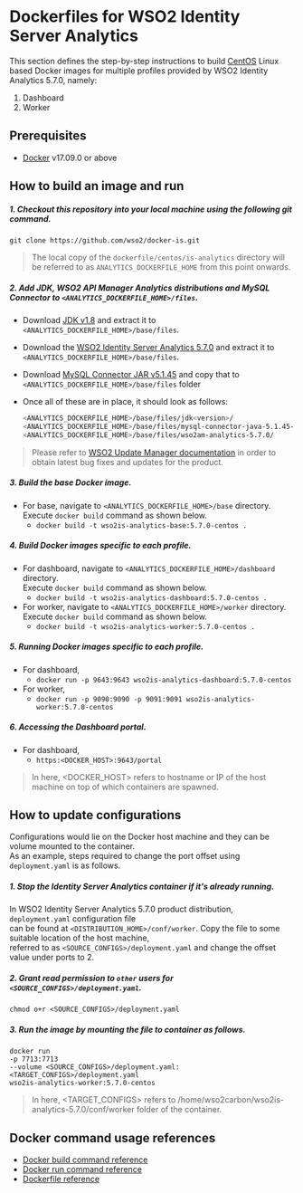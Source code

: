 # Dockerfiles for WSO2 Identity Server Analytics #

This section defines the step-by-step instructions to build [CentOS](https://hub.docker.com/_/centos/) Linux based Docker images for multiple profiles
provided by WSO2 Identity Analytics 5.7.0, namely:<br>

1. Dashboard
2. Worker

## Prerequisites

* [Docker](https://www.docker.com/get-docker) v17.09.0 or above

## How to build an image and run
##### 1. Checkout this repository into your local machine using the following git command.
```
git clone https://github.com/wso2/docker-is.git
```

>The local copy of the `dockerfile/centos/is-analytics` directory will be referred to as `ANALYTICS_DOCKERFILE_HOME` from this point onwards.

##### 2. Add JDK, WSO2 API Manager Analytics distributions and MySQL Connector to `<ANALYTICS_DOCKERFILE_HOME>/files`.

- Download [JDK v1.8](http://www.oracle.com/technetwork/java/javase/downloads/jdk8-downloads-2133151.html) 
and extract it to `<ANALYTICS_DOCKERFILE_HOME>/base/files`.
- Download the [WSO2 Identity Server Analytics 5.7.0](https://wso2.com/identity-and-access-management/install/analytics/)
and extract it to `<ANALYTICS_DOCKERFILE_HOME>/base/files`.
- Download [MySQL Connector JAR v5.1.45](https://downloads.mysql.com/archives/c-j) and copy that to `<ANALYTICS_DOCKERFILE_HOME>/base/files` folder <br>
- Once all of these are in place, it should look as follows:

  ```bash
  <ANALYTICS_DOCKERFILE_HOME>/base/files/jdk<version>/
  <ANALYTICS_DOCKERFILE_HOME>/base/files/mysql-connector-java-5.1.45-bin.jar
  <ANALYTICS_DOCKERFILE_HOME>/base/files/wso2am-analytics-5.7.0/
  ```

>Please refer to [WSO2 Update Manager documentation](https://docs.wso2.com/display/WUM300/WSO2+Update+Manager)
in order to obtain latest bug fixes and updates for the product.

##### 3. Build the base Docker image.

- For base, navigate to `<ANALYTICS_DOCKERFILE_HOME>/base` directory. <br>
  Execute `docker build` command as shown below.
    + `docker build -t wso2is-analytics-base:5.7.0-centos .`
    
##### 4. Build Docker images specific to each profile.

- For dashboard, navigate to `<ANALYTICS_DOCKERFILE_HOME>/dashboard` directory. <br>
  Execute `docker build` command as shown below.
    + `docker build -t wso2is-analytics-dashboard:5.7.0-centos .`
- For worker, navigate to `<ANALYTICS_DOCKERFILE_HOME>/worker` directory. <br>
  Execute `docker build` command as shown below.
    + `docker build -t wso2is-analytics-worker:5.7.0-centos .`
    
##### 5. Running Docker images specific to each profile.

- For dashboard,
    + `docker run -p 9643:9643 wso2is-analytics-dashboard:5.7.0-centos`
- For worker,
    + `docker run -p 9090:9090 -p 9091:9091 wso2is-analytics-worker:5.7.0-centos`
    
##### 6. Accessing the Dashboard portal.

- For dashboard,
    + `https:<DOCKER_HOST>:9643/portal`
    
>In here, <DOCKER_HOST> refers to hostname or IP of the host machine on top of which containers are spawned.

## How to update configurations

Configurations would lie on the Docker host machine and they can be volume mounted to the container. <br>
As an example, steps required to change the port offset using `deployment.yaml` is as follows.

##### 1. Stop the Identity Server Analytics container if it's already running.

In WSO2 Identity Server Analytics 5.7.0 product distribution, `deployment.yaml` configuration file <br>
can be found at `<DISTRIBUTION_HOME>/conf/worker`. Copy the file to some suitable location of the host machine, <br>
referred to as `<SOURCE_CONFIGS>/deployment.yaml` and change the offset value under ports to 2.

##### 2. Grant read permission to `other` users for `<SOURCE_CONFIGS>/deployment.yaml`.

```
chmod o+r <SOURCE_CONFIGS>/deployment.yaml
```

##### 3. Run the image by mounting the file to container as follows.

```
docker run 
-p 7713:7713
--volume <SOURCE_CONFIGS>/deployment.yaml:<TARGET_CONFIGS>/deployment.yaml
wso2is-analytics-worker:5.7.0-centos
```

>In here, <TARGET_CONFIGS> refers to /home/wso2carbon/wso2is-analytics-5.7.0/conf/worker folder of the container.


## Docker command usage references

* [Docker build command reference](https://docs.docker.com/engine/reference/commandline/build/)
* [Docker run command reference](https://docs.docker.com/engine/reference/run/)
* [Dockerfile reference](https://docs.docker.com/engine/reference/builder/)
